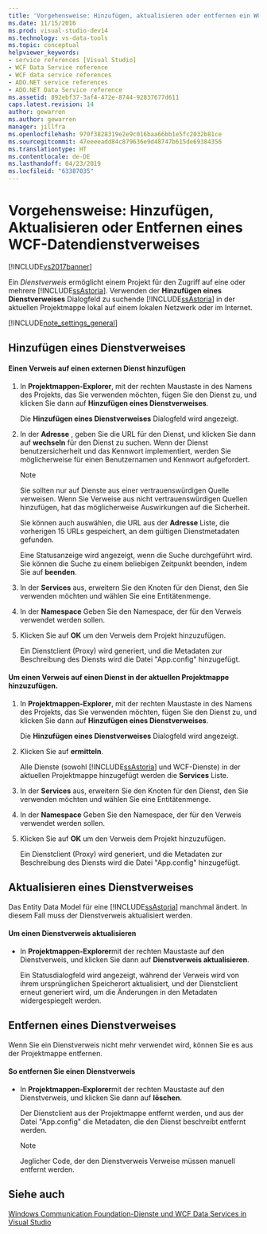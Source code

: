 ```yaml
---
title: 'Vorgehensweise: Hinzufügen, aktualisieren oder entfernen ein WCF-Datendienstverweises | Microsoft-Dokumentation'
ms.date: 11/15/2016
ms.prod: visual-studio-dev14
ms.technology: vs-data-tools
ms.topic: conceptual
helpviewer_keywords:
- service references [Visual Studio]
- WCF Data Service reference
- WCF data service references
- ADO.NET service references
- ADO.NET Data Service reference
ms.assetid: 892ebf37-3af4-472e-8744-92837677d611
caps.latest.revision: 14
author: gewarren
ms.author: gewarren
manager: jillfra
ms.openlocfilehash: 970f3828319e2e9c016baa66bb1e5fc2032b81ce
ms.sourcegitcommit: 47eeeeadd84c879636e9d48747b615de69384356
ms.translationtype: HT
ms.contentlocale: de-DE
ms.lasthandoff: 04/23/2019
ms.locfileid: "63387035"
---
```

# <a name="how-to-add-update-or-remove-a-wcf-data-service-reference"></a>Vorgehensweise: Hinzufügen, Aktualisieren oder Entfernen eines WCF-Datendienstverweises
[!INCLUDE[vs2017banner](../includes/vs2017banner.md)]

Ein *Dienstverweis* ermöglicht einem Projekt für den Zugriff auf eine oder mehrere [!INCLUDE[ssAstoria](../includes/ssastoria-md.md)]. Verwenden der **Hinzufügen eines Dienstverweises** Dialogfeld zu suchende [!INCLUDE[ssAstoria](../includes/ssastoria-md.md)] in der aktuellen Projektmappe lokal auf einem lokalen Netzwerk oder im Internet.  
  
 [!INCLUDE[note_settings_general](../includes/note-settings-general-md.md)]  
  
## <a name="adding-a-service-reference"></a>Hinzufügen eines Dienstverweises  
  
#### <a name="to-add-a-reference-to-an-external-service"></a>Einen Verweis auf einen externen Dienst hinzufügen  
  
1. In **Projektmappen-Explorer**, mit der rechten Maustaste in des Namens des Projekts, das Sie verwenden möchten, fügen Sie den Dienst zu, und klicken Sie dann auf **Hinzufügen eines Dienstverweises**.  
  
     Die **Hinzufügen eines Dienstverweises** Dialogfeld wird angezeigt.  
  
2. In der **Adresse** , geben Sie die URL für den Dienst, und klicken Sie dann auf **wechseln** für den Dienst zu suchen. Wenn der Dienst benutzersicherheit und das Kennwort implementiert, werden Sie möglicherweise für einen Benutzernamen und Kennwort aufgefordert.  
  
    > [!NOTE]
    > Sie sollten nur auf Dienste aus einer vertrauenswürdigen Quelle verweisen. Wenn Sie Verweise aus nicht vertrauenswürdigen Quellen hinzufügen, hat das möglicherweise Auswirkungen auf die Sicherheit.  
  
     Sie können auch auswählen, die URL aus der **Adresse** Liste, die vorherigen 15 URLs gespeichert, an dem gültigen Dienstmetadaten gefunden.  
  
     Eine Statusanzeige wird angezeigt, wenn die Suche durchgeführt wird. Sie können die Suche zu einem beliebigen Zeitpunkt beenden, indem Sie auf **beenden**.  
  
3. In der **Services** aus, erweitern Sie den Knoten für den Dienst, den Sie verwenden möchten und wählen Sie eine Entitätenmenge.  
  
4. In der **Namespace** Geben Sie den Namespace, der für den Verweis verwendet werden sollen.  
  
5. Klicken Sie auf **OK** um den Verweis dem Projekt hinzuzufügen.  
  
     Ein Dienstclient (Proxy) wird generiert, und die Metadaten zur Beschreibung des Diensts wird die Datei "App.config" hinzugefügt.  
  
#### <a name="to-add-a-reference-to-a-service-in-the-current-solution"></a>Um einen Verweis auf einen Dienst in der aktuellen Projektmappe hinzuzufügen.  
  
1. In **Projektmappen-Explorer**, mit der rechten Maustaste in des Namens des Projekts, das Sie verwenden möchten, fügen Sie den Dienst zu, und klicken Sie dann auf **Hinzufügen eines Dienstverweises**.  
  
     Die **Hinzufügen eines Dienstverweises** Dialogfeld wird angezeigt.  
  
2. Klicken Sie auf **ermitteln**.  
  
     Alle Dienste (sowohl [!INCLUDE[ssAstoria](../includes/ssastoria-md.md)] und WCF-Dienste) in der aktuellen Projektmappe hinzugefügt werden die **Services** Liste.  
  
3. In der **Services** aus, erweitern Sie den Knoten für den Dienst, den Sie verwenden möchten und wählen Sie eine Entitätenmenge.  
  
4. In der **Namespace** Geben Sie den Namespace, der für den Verweis verwendet werden sollen.  
  
5. Klicken Sie auf **OK** um den Verweis dem Projekt hinzuzufügen.  
  
     Ein Dienstclient (Proxy) wird generiert, und die Metadaten zur Beschreibung des Diensts wird die Datei "App.config" hinzugefügt.  
  
## <a name="updating-a-service-reference"></a>Aktualisieren eines Dienstverweises  
 Das Entity Data Model für eine [!INCLUDE[ssAstoria](../includes/ssastoria-md.md)] manchmal ändert. In diesem Fall muss der Dienstverweis aktualisiert werden.  
  
#### <a name="to-update-a-service-reference"></a>Um einen Dienstverweis aktualisieren  
  
- In **Projektmappen-Explorer**mit der rechten Maustaste auf den Dienstverweis, und klicken Sie dann auf **Dienstverweis aktualisieren**.  
  
     Ein Statusdialogfeld wird angezeigt, während der Verweis wird von ihrem ursprünglichen Speicherort aktualisiert, und der Dienstclient erneut generiert wird, um die Änderungen in den Metadaten widergespiegelt werden.  
  
## <a name="removing-a-service-reference"></a>Entfernen eines Dienstverweises  
 Wenn Sie ein Dienstverweis nicht mehr verwendet wird, können Sie es aus der Projektmappe entfernen.  
  
#### <a name="to-remove-a-service-reference"></a>So entfernen Sie einen Dienstverweis  
  
- In **Projektmappen-Explorer**mit der rechten Maustaste auf den Dienstverweis, und klicken Sie dann auf **löschen**.  
  
     Der Dienstclient aus der Projektmappe entfernt werden, und aus der Datei "App.config" die Metadaten, die den Dienst beschreibt entfernt werden.  
  
    > [!NOTE]
    > Jeglicher Code, der den Dienstverweis Verweise müssen manuell entfernt werden.  
  
## <a name="see-also"></a>Siehe auch  
 [Windows Communication Foundation-Dienste und WCF Data Services in Visual Studio](../data-tools/windows-communication-foundation-services-and-wcf-data-services-in-visual-studio.md)
